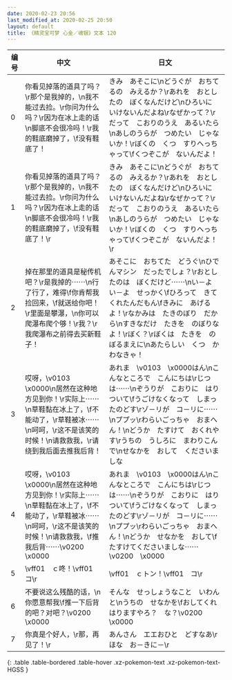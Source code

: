 ```yaml
---
date: 2020-02-23 20:56
last_modified_at: 2020-02-25 20:50
layout: default
title: 《精灵宝可梦 心金／魂银》文本 120
---
```

| 编号 | 中文 | 日文 |
| ---- | ---- | ---- |
| 0 | 你看见掉落的道具了吗？\r那个是我掉的，\n我不能过去捡。\r你问为什么吗？\r因为在冰上走的话\n脚底不会很冷吗！\r我的鞋底磨掉了，\f没有鞋底了！ | きみ　あそこに\nどうぐが　おちてるの　みえるか？\rあれを　おとしたの　ぼくなんだけど\nひろいに　いけないんだよね\rなぜかって？\rだって　こおりのうえ　あるいたら\nあしのうらが　つめたい　じゃないか！\rぼくの　くつ　すりへっちゃって\fくつぞこが　ないんだよ！ |
| 1 | 你看见掉落的道具了吗？\r那个是我掉的，\n我不能过去捡。\r你问为什么吗？\r因为在冰上走的话\n脚底不会很冷吗！\r我的鞋底磨掉了，\f没有鞋底了！\r | きみ　あそこに\nどうぐが　おちてるの　みえるか？\rあれを　おとしたの　ぼくなんだけど\nひろいに　いけないんだよね\rなぜかって？\rだって　こおりのうえ　あるいたら\nあしのうらが　つめたい　じゃないか！\rぼくの　くつ　すりへっちゃって\fくつぞこが　ないんだよ！\r |
| 2 | 掉在那里的道具是秘传机吧？\r是我掉的⋯⋯\n行了行了，难得\f你肯帮我捡回来，\f就送给你吧！\r里面是攀瀑，\n你可以爬瀑布爬个够！\r我？\r我爬瀑布之前得去买新鞋子！ | あそこに　おちてた　どうぐ\nひでんマシン　だったでしょ？\rおとしたのは　ぼくだけど⋯⋯\nい－よ　い－よ　せっかく\fひろって　きてくれたんだもん\fきみに　あげるよ！\rなかみは　たきのぼり　だから\nすきなだけ　たきを　のぼりなよ！\rぼく？\rぼくは　たきを　のぼるまえに\nあたらしい　くつ　かわなきゃ！ |
| 3 | 哎呀，\v0103　\x0000\n居然在这种地方见到你！\r实际上⋯⋯\n草鞋黏在冰上了，\f不能动了，\r草鞋被冰⋯⋯\n呵呵，\r这不是该笑的时候！\n请救救我，\r请绕到我后面去推我后背！ | あれま　\v0103　\x0000はん\nこんなところで　こんにちは\rじつは⋯⋯\nぞうりが　こおりに　はりついて\fうごけなくなって　しまったのどす\rゾ－リが　コ－リに⋯⋯\nププッ\rわらいごっちゃ　おまへん！\nどうか　たすけて　おくれやす\rうちの　うしろに　まわりこんで\nせなかを　おして　くださいましな |
| 4 | 哎呀，\v0103　\x0000\n居然在这种地方见到你！\r实际上⋯⋯\n草鞋黏在冰上了，\f不能动了，\r草鞋被冰⋯⋯\n呵呵，\r这不是该笑的时候！\n请救救我，\f推我后背⋯⋯\v0200　\x0000 | あれま　\v0103　\x0000はん\nこんなところで　こんにちは\rじつは⋯⋯\nぞうりが　こおりに　はりついて\fうごけなくなって　しまったのどす\rゾ－リが　コ－リに⋯⋯\nププッ\rわらいごっちゃ　おまへん！\nどうか　せなかを　おして\fたすけてくださいましな⋯⋯\v0200　\x0000 |
| 5 | \vff01　ｃ咚！\vff01　コ\r | \vff01　ｃトン！\vff01　コ\r |
| 6 | 不要说这么残酷的话，\n你愿意帮我\f推一下后背的吧？对吧？\v0200　\x0000 | そんな　せっしょうなこと　いわんと\nうちの　せなかを\fおしてくれはりますやろ？　な？\v0200　\x0000 |
| 7 | 你真是个好人，\r那，再见了！\r | あんさん　エエおひと　どすなあ\rほな　お－きに－\r |
{: .table .table-bordered .table-hover .xz-pokemon-text .xz-pokemon-text-HGSS }